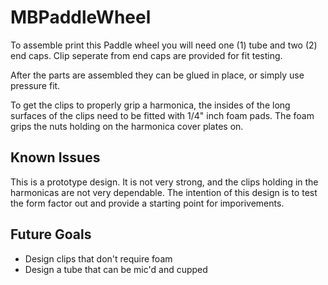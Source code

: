 # MBPaddleWheel

To assemble print this Paddle wheel you will need one (1) tube and two (2) end caps. Clip seperate from end caps are provided for fit testing.

After the parts are assembled they can be glued in place, or simply use pressure fit.

To get the clips to properly grip a harmonica, the insides of the long surfaces of the clips need to be fitted with 1/4" inch foam pads. The foam grips the nuts holding on the harmonica cover plates on.

## Known Issues
This is a prototype design. It is not very strong, and the clips holding in the harmonicas are not very dependable. The intention of this design is to test the form factor out and provide a starting point for imporivements.

## Future Goals
* Design clips that don't require foam
* Design a tube that can be mic'd and cupped
